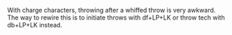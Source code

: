 With charge characters, throwing after a whiffed throw is very awkward. The way to rewire this is to initiate throws with df+LP+LK or throw tech with db+LP+LK instead.